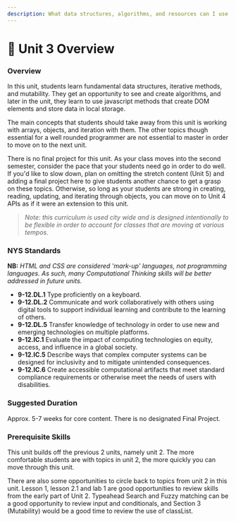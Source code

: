 ```yaml
---
description: What data structures, algorithms, and resources can I use to enhance the quality and efficiency of my Javascript backend.
---
```


# 🔮 Unit 3 Overview

### Overview

In this unit, students learn fundamental data structures, iterative methods, and mutability. They get an opportunity to see and create algorithms, and later in the unit, they learn to use javascript methods that create DOM elements and store data in local storage. 

The main concepts that students should take away from this unit is working with arrays, objects, and iteration with them. The other topics though essential for a well rounded programmer are not essential to master in order to move on to the next unit.

There is no final project for this unit. As your class moves into the second semester, consider the pace that your students need go in order to do well. If you'd like to slow down, plan on omitting the stretch content (Unit 5) and adding a final project here to give students another chance to get a grasp on these topics. Otherwise, so long as your students are strong in creating, reading, updating, and iterating through objects, you can move on to Unit 4 APIs as if it were an extension to this unit. 

> _Note: this curriculum is used city wide and is designed intentionally to be flexible in order to account for classes that are moving at various tempos._

### NYS Standards

**NB:** _HTML and CSS are considered 'mark-up' languages, not programming languages. As such, many Computational Thinking skills will be better addressed in future units._

* **9-12.DL.1** Type proficiently on a keyboard.
* **9-12.DL.2** Communicate and work collaboratively with others using digital tools to support individual learning and contribute to the learning of others.
* **9-12.DL.5** Transfer knowledge of technology in order to use new and emerging technologies on multiple platforms.
* **9-12.IC.1** Evaluate the impact of computing technologies on equity, access, and influence in a global society.
* **9-12.IC.5** Describe ways that complex computer systems can be designed for inclusivity and to mitigate unintended consequences.
* **9-12.IC.6** Create accessible computational artifacts that meet standard compliance requirements or otherwise meet the needs of users with disabilities.

### Suggested Duration

Approx. 5-7 weeks for core content. There is no designated Final Project.

### Prerequisite Skills

This unit builds off the previous 2 units, namely unit 2. The more comfortable students are with topics in unit 2, the more quickly you can move through this unit.

There are also some opportunities to circle back to topics from unit 2 in this unit. Lesson 1, lesson 2.1 and lab 1 are good opportunities to review skills from the early part of Unit 2. Typeahead Search and Fuzzy matching can be a good opportunity to review input and conditionals, and Section 3 (Mutability) would be a good time to review the use of classList.